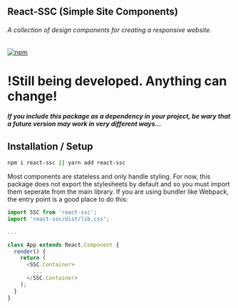 ## React-SSC (Simple Site Components)
###### A collection of design components for creating a responsive website.
[![npm](https://img.shields.io/npm/v/react-ssc.svg)](https://www.npmjs.com/package/react-ssc)


# !Still being developed. Anything can change!
##### If you include this package as a dependency in your project, be wary that a future version may work in very different ways...


## Installation / Setup
```bash
npm i react-ssc || yarn add react-ssc
```
Most components are stateless and only handle styling. For now, this package does not export the stylesheets by default and so you must import them seperate from the main library. If you are using bundler like Webpack, the entry point is a good place to do this:
```javascript
import SSC from 'react-ssc';
import 'react-ssc/dist/lib.css';

...

class App extends React.Component {
  render() {
    return (
      <SSC.Container>
        ...
      </SSC.Container>
    );
  }
}
```
